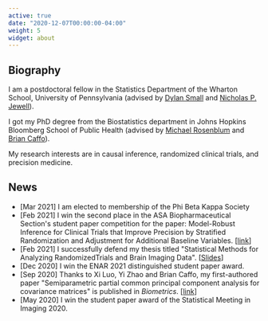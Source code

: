 ```yaml
---
active: true
date: "2020-12-07T00:00:00-04:00"
weight: 5
widget: about
---
```


## Biography

I am a postdoctoral fellow in the Statistics Department of the Wharton School, University of Pennsylvania (advised by [Dylan Small](https://statistics.wharton.upenn.edu/profile/dsmall/) and [Nicholas P. Jewell](https://statistics.berkeley.edu/people/nicholas-p-jewell)).

I got my PhD degree from the Biostatistics department in Johns Hopkins Bloomberg School of Public Health (advised by [Michael Rosenblum](https://www.jhsph.edu/faculty/directory/profile/2241/michael-a-rosenblum) and [Brian Caffo](https://www.jhsph.edu/faculty/directory/profile/1010/brian-s-caffo)).

My research interests are in causal inference, randomized clinical trials, and precision medicine. 

## News

- [Mar 2021] I am elected to membership of the Phi Beta Kappa Society 
- [Feb 2021] I win the second place in the ASA Biopharmaceutical Section's student paper competition for the paper: Model-Robust Inference for Clinical Trials that Improve Precision by Stratified Randomization and Adjustment for Additional Baseline Variables. [[link](https://arxiv.org/abs/1910.13954)] 
- [Feb 2021] I successfully defend my thesis titled "Statistical Methods for Analyzing RandomizedTrials and Brain Imaging Data". [[Slides](files/defense-slides.pdf)]
- [Dec 2020] I win the ENAR 2021 distinguished student paper award.
- [Sep 2020] Thanks to Xi Luo, Yi Zhao and Brian Caffo, my first-authored paper "Semiparametric partial common principal component analysis for covariance matrices" is published in *Biometrics*. [[link](https://doi.org/10.1111/biom.13369)]
- [May 2020] I win the student paper award of the Statistical Meeting in Imaging 2020.